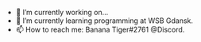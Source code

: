 - 🔭 I’m currently working on...
- 🌱 I’m currently learning programming at WSB Gdansk.
- 📫 How to reach me: Banana Tiger#2761 @Discord.
